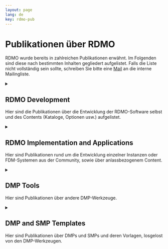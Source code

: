 ```yaml
---
layout: page
lang: de
key: rdmo-pub
---
```


# Publikationen über RDMO

RDMO wurde bereits in zahlreichen Publikationen erwähnt. Im Folgenden sind diese nach bestimmten Inhalten gegliedert aufgelistet.
Falls die Liste nicht vollständig sein sollte, schreiben Sie bitte eine <a href="mailto:rdmo-contact@listserv.dfn.de">Mail</a> an die interne Mailingliste.<br/>

<details>
  <summary><h2>RDMO Development</h2>
    <p>Hier sind die Publikationen über die Entwicklung der RDMO-Software selbst und des Contents (Kataloge, Optionen usw.) aufgelistet.</p>
  </summary>
  <ul class="publication">
  {% for publication in site.data.publications.RDMO_development %}
    <li>
        <i>{{ publication.authors }}</i> ({{ publication.date }}).<br />
        <strong>{{ publication.title }}</strong> [{{ publication.type }}].<br />
        {% if publication.doi %}<a href="{{ publication.doi }}">Download</a>
        {% elif publication.uri %}<a href="{{ publication.uri }}">Download</a>
        {% endif %}
    </li>
  {% endfor %}
  </ul>
</details>

<details>
  <summary><h2>RDMO Implementation and Applications</h2>
    <p>Hier sind Publikationen rund um die Entwicklung einzelner Instanzen oder FDM-Systemen aus der Community, sowie über anlassbezogenem Content.</p>
  </summary>
  <ul class="publication">
  {% for publication in site.data.publications.RDMO_implementation %}
    <li>
        <i>{{ publication.authors }}</i> ({{ publication.date }}).<br />
        <strong>{{ publication.title }}</strong> [{{ publication.type }}].<br />
        {% if publication.doi %}<a href="{{ publication.doi }}">Download</a>
        {% elif publication.uri %}<a href="{{ publication.uri }}">Download</a>
        {% endif %}
    </li>
  {% endfor %}
  </ul>
</details>

<details>
  <summary><h2>DMP Tools</h2>
    <p>Hier sind Publikationen über andere DMP-Werkzeuge.</p>
  </summary>
  <ul class="publication">
  {% for publication in site.data.publications.DMP_Tools %}
    <li>
        <i>{{ publication.authors }}</i> ({{ publication.date }}).<br />
        <strong>{{ publication.title }}</strong> [{{ publication.type }}].<br />
        {% if publication.doi %}<a href="{{ publication.doi }}">Download</a>
        {% elif publication.uri %}<a href="{{ publication.uri }}">Download</a>
        {% endif %}
    </li>
  {% endfor %}
  </ul>
</details>

<details>
  <summary><h2>DMP and SMP Templates</h2>
    <p>Hier sind Publikationen über DMPs und SMPs und deren Vorlagen, losgelost von den DMP-Werkzeugen.</p>
  </summary>
  <ul class="publication">
  {% for publication in site.data.publications.DMP_SMP %}
    <li>
        <i>{{ publication.authors }}</i> ({{ publication.date }}).<br />
        <strong>{{ publication.title }}</strong> [{{ publication.type }}].<br />
        {% if publication.doi %}<a href="{{ publication.doi }}">Download</a>
        {% elif publication.uri %}<a href="{{ publication.uri }}">Download</a>
        {% endif %}
    </li>
  {% endfor %}
  </ul>
</details>
